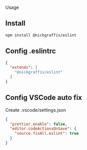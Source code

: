 Usage

## Install

```bash
npm install @nickgraffis/eslint
```

## Config .eslintrc
```json
{
  "extends": [
    "@nickgraffis/eslint"
  ]
}
```

## Config VSCode auto fix

Create .vscode/settings.json

```json
{
  "prettier.enable": false,
  "editor.codeActionsOnSave": {
    "source.fixAll.eslint": true
  }
}
```
